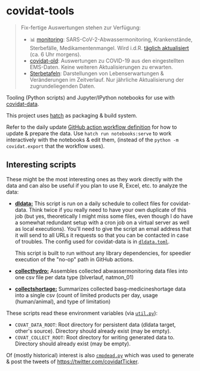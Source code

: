 # covidat-tools

> Fix-fertige Auswertungen stehen zur Verfügung:
>
> * 📊 [monitoring](https://zeitferne.github.io/covidat-tools/export/monitoring.html):
>   SARS-CoV-2-Abwassermonitoring, Krankenstände, Sterbefälle, Medikamentenmangel.
>   Wird i.d.R. [täglich aktualisiert](.github/workflows/update-data.yaml) (ca. 6 Uhr morgens).
> * [covidat-old](https://zeitferne.github.io/covidat-tools/export/covidat-old.html):
>   Auswertungen zu COVID-19 aus den eingestellten EMS-Daten. Keine weiteren Aktualisierungen zu erwarten.
> * [Sterbetafeln](https://zeitferne.github.io/covidat-tools/export/Sterbetafeln.html):
>   Darstellungen von Lebenserwartungen & Veränderungen im Zeitverlauf.
>   Nur jährliche Aktualisierung der zugrundeliegenden Daten.

Tooling (Python scripts) and Jupyter/IPython notebooks for use with
[covidat-data](https://github.com/zeitferne/covidat-data).

This project uses [hatch](https://hatch.pypa.io/) as packaging & build system.

Refer to the daily update
[GitHub action workflow definition](.github/workflows/update-data.yaml)
for how to update & prepare the data. Use `hatch run notebooks:serve` to work
interactively with the notebooks & edit them, (instead of
the `python -m covidat.export` that the workflow uses).

## Interesting scripts

These might be the most interesting ones as they work directly with the data and
can also be useful if you plan to use R, Excel, etc. to analyze the data:

* [**dldata:**](src/covidat/dldata.py) This script is run on a daily schedule to collect files for
  covidat-data. Think twice if you really need to have your own duplicate of
  this job (but yes, theoretically I might miss some files, even though I do
  have a somewhat redundant setup with a cron job on a virtual server as well as
  local executions). You'll need to give the script an email address that it
  will send to all URLs it requests so that you can be contacted in case of
  troubles. The config used for covidat-data is in [`dldata.toml`](dldata.toml).

  This script is built to run without any library dependencies, for speedier
  execution of the "no-op" path in GitHub actions.
* [**collecthydro:**](src/covidat/collecthydro.py) Assembles collected abwassermonitoring data files into one
  csv file per data type (blverlauf, natmon_01)
* [**collectshortage:**](src/covidat/collectshortage.py) Summarizes collected basg-medicineshortage data into a
  single csv (count of limited products per day, usage (human/animal), and type
  of limitation)

These scripts read these environment variables (via [`util.py`](src/covidat/util.py)):

* `COVAT_DATA_ROOT`: Root directory for persistent data (dldata target,
  other's source). Directory should already exist (may be empty).
* `COVAT_COLLECT_ROOT`: Root directory for writing generated data to.
  Directory should already exist (may be empty).


Of (mostly historical) interest is also [`cmpdead.py`](src/covidat/cmpdead.py) which was
used to generate & post the tweets of <https://twitter.com/covidatTicker>.
